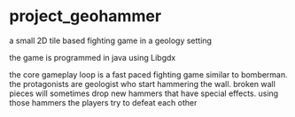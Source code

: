 # project_geohammer
a small 2D tile based fighting game in a geology setting

the game is programmed in java using Libgdx 

the core gameplay loop is a fast paced fighting game similar to bomberman.
the protagonists are geologist who start hammering the wall.
broken wall pieces will sometimes drop new hammers that have special effects.
using those hammers the players try to defeat each other

